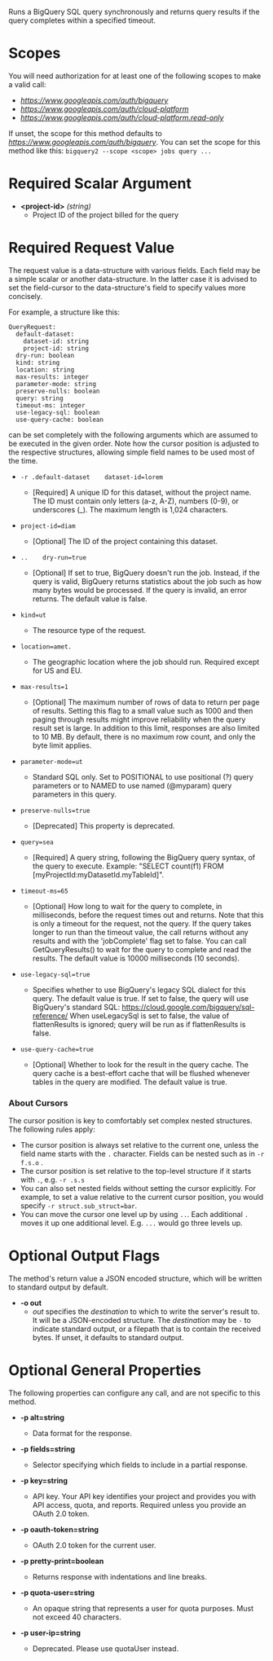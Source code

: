 Runs a BigQuery SQL query synchronously and returns query results if the query completes within a specified timeout.
# Scopes

You will need authorization for at least one of the following scopes to make a valid call:

* *https://www.googleapis.com/auth/bigquery*
* *https://www.googleapis.com/auth/cloud-platform*
* *https://www.googleapis.com/auth/cloud-platform.read-only*

If unset, the scope for this method defaults to *https://www.googleapis.com/auth/bigquery*.
You can set the scope for this method like this: `bigquery2 --scope <scope> jobs query ...`
# Required Scalar Argument
* **&lt;project-id&gt;** *(string)*
    - Project ID of the project billed for the query
# Required Request Value

The request value is a data-structure with various fields. Each field may be a simple scalar or another data-structure.
In the latter case it is advised to set the field-cursor to the data-structure's field to specify values more concisely.

For example, a structure like this:
```
QueryRequest:
  default-dataset:
    dataset-id: string
    project-id: string
  dry-run: boolean
  kind: string
  location: string
  max-results: integer
  parameter-mode: string
  preserve-nulls: boolean
  query: string
  timeout-ms: integer
  use-legacy-sql: boolean
  use-query-cache: boolean

```

can be set completely with the following arguments which are assumed to be executed in the given order. Note how the cursor position is adjusted to the respective structures, allowing simple field names to be used most of the time.

* `-r .default-dataset    dataset-id=lorem`
    - [Required] A unique ID for this dataset, without the project name. The ID must contain only letters (a-z, A-Z), numbers (0-9), or underscores (_). The maximum length is 1,024 characters.
* `project-id=diam`
    - [Optional] The ID of the project containing this dataset.

* `..    dry-run=true`
    - [Optional] If set to true, BigQuery doesn&#39;t run the job. Instead, if the query is valid, BigQuery returns statistics about the job such as how many bytes would be processed. If the query is invalid, an error returns. The default value is false.
* `kind=ut`
    - The resource type of the request.
* `location=amet.`
    - The geographic location where the job should run. Required except for US and EU.
* `max-results=1`
    - [Optional] The maximum number of rows of data to return per page of results. Setting this flag to a small value such as 1000 and then paging through results might improve reliability when the query result set is large. In addition to this limit, responses are also limited to 10 MB. By default, there is no maximum row count, and only the byte limit applies.
* `parameter-mode=ut`
    - Standard SQL only. Set to POSITIONAL to use positional (?) query parameters or to NAMED to use named (@myparam) query parameters in this query.
* `preserve-nulls=true`
    - [Deprecated] This property is deprecated.
* `query=sea`
    - [Required] A query string, following the BigQuery query syntax, of the query to execute. Example: &#34;SELECT count(f1) FROM [myProjectId:myDatasetId.myTableId]&#34;.
* `timeout-ms=65`
    - [Optional] How long to wait for the query to complete, in milliseconds, before the request times out and returns. Note that this is only a timeout for the request, not the query. If the query takes longer to run than the timeout value, the call returns without any results and with the &#39;jobComplete&#39; flag set to false. You can call GetQueryResults() to wait for the query to complete and read the results. The default value is 10000 milliseconds (10 seconds).
* `use-legacy-sql=true`
    - Specifies whether to use BigQuery&#39;s legacy SQL dialect for this query. The default value is true. If set to false, the query will use BigQuery&#39;s standard SQL: https://cloud.google.com/bigquery/sql-reference/ When useLegacySql is set to false, the value of flattenResults is ignored; query will be run as if flattenResults is false.
* `use-query-cache=true`
    - [Optional] Whether to look for the result in the query cache. The query cache is a best-effort cache that will be flushed whenever tables in the query are modified. The default value is true.


### About Cursors

The cursor position is key to comfortably set complex nested structures. The following rules apply:

* The cursor position is always set relative to the current one, unless the field name starts with the `.` character. Fields can be nested such as in `-r f.s.o` .
* The cursor position is set relative to the top-level structure if it starts with `.`, e.g. `-r .s.s`
* You can also set nested fields without setting the cursor explicitly. For example, to set a value relative to the current cursor position, you would specify `-r struct.sub_struct=bar`.
* You can move the cursor one level up by using `..`. Each additional `.` moves it up one additional level. E.g. `...` would go three levels up.


# Optional Output Flags

The method's return value a JSON encoded structure, which will be written to standard output by default.

* **-o out**
    - *out* specifies the *destination* to which to write the server's result to.
      It will be a JSON-encoded structure.
      The *destination* may be `-` to indicate standard output, or a filepath that is to contain the received bytes.
      If unset, it defaults to standard output.
# Optional General Properties

The following properties can configure any call, and are not specific to this method.

* **-p alt=string**
    - Data format for the response.

* **-p fields=string**
    - Selector specifying which fields to include in a partial response.

* **-p key=string**
    - API key. Your API key identifies your project and provides you with API access, quota, and reports. Required unless you provide an OAuth 2.0 token.

* **-p oauth-token=string**
    - OAuth 2.0 token for the current user.

* **-p pretty-print=boolean**
    - Returns response with indentations and line breaks.

* **-p quota-user=string**
    - An opaque string that represents a user for quota purposes. Must not exceed 40 characters.

* **-p user-ip=string**
    - Deprecated. Please use quotaUser instead.
